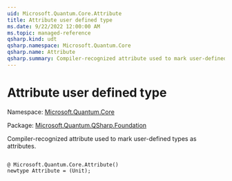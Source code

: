 ```yaml
---
uid: Microsoft.Quantum.Core.Attribute
title: Attribute user defined type
ms.date: 9/22/2022 12:00:00 AM
ms.topic: managed-reference
qsharp.kind: udt
qsharp.namespace: Microsoft.Quantum.Core
qsharp.name: Attribute
qsharp.summary: Compiler-recognized attribute used to mark user-defined types as attributes.
---
```


# Attribute user defined type

Namespace: [Microsoft.Quantum.Core](xref:Microsoft.Quantum.Core)

Package: [Microsoft.Quantum.QSharp.Foundation](https://nuget.org/packages/Microsoft.Quantum.QSharp.Foundation)


Compiler-recognized attribute used to mark user-defined types as attributes.

```qsharp

@ Microsoft.Quantum.Core.Attribute()
newtype Attribute = (Unit);
```

